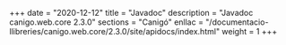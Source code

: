 +++
date        = "2020-12-12"
title       = "Javadoc"
description = "Javadoc canigo.web.core 2.3.0"
sections    = "Canigó"
enllac		= "/documentacio-llibreries/canigo.web.core/2.3.0/site/apidocs/index.html"
weight		= 1
+++
